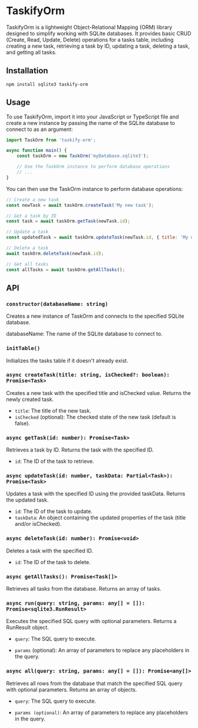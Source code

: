 # TaskifyOrm

TaskifyOrm is a lightweight Object-Relational Mapping (ORM) library designed to simplify working with SQLite databases. It provides basic CRUD (Create, Read, Update, Delete) operations for a tasks table, including creating a new task, retrieving a task by ID, updating a task, deleting a task, and getting all tasks.



## Installation
```npm install sqlite3 taskify-orm```

## Usage
To use TaskifyOrm, import it into your JavaScript or TypeScript file and create a new instance by passing the name of the SQLite database to connect to as an argument:


```javascript
import TaskOrm from 'taskify-orm';

async function main() {
    const taskOrm = new TaskOrm('myDatabase.sqlite3');

    // Use the TaskOrm instance to perform database operations
    // ...
}
```

You can then use the TaskOrm instance to perform database operations:

```javascript
// Create a new task
const newTask = await taskOrm.createTask('My new task');

// Get a task by ID
const task = await taskOrm.getTask(newTask.id);

// Update a task
const updatedTask = await taskOrm.updateTask(newTask.id, { title: 'My updated task' });

// Delete a task
await taskOrm.deleteTask(newTask.id);

// Get all tasks
const allTasks = await taskOrm.getAllTasks();
```

## API

### `constructor(databaseName: string)`

Creates a new instance of TaskOrm and connects to the specified SQLite database.

databaseName: The name of the SQLite database to connect to.
### `initTable()`
Initializes the tasks table if it doesn't already exist.

### `async createTask(title: string, isChecked?: boolean): Promise<Task>`
Creates a new task with the specified title and isChecked value. Returns the newly created task.

* `title`: The title of the new task.
* `isChecked` (optional): The checked state of the new task (default is false).

### `async getTask(id: number): Promise<Task>`
Retrieves a task by ID. Returns the task with the specified ID.

* `id`: The ID of the task to retrieve.

### `async updateTask(id: number, taskData: Partial<Task>): Promise<Task>`
Updates a task with the specified ID using the provided taskData. Returns the updated task.

* `id`: The ID of the task to update.
* `taskData`: An object containing the updated properties of the task (title and/or isChecked).

### `async deleteTask(id: number): Promise<void>`
Deletes a task with the specified ID.

* `id`: The ID of the task to delete.

### `async getAllTasks(): Promise<Task[]>`
Retrieves all tasks from the database. Returns an array of tasks.

### `async run(query: string, params: any[] = []): Promise<sqlite3.RunResult>`
Executes the specified SQL query with optional parameters. Returns a RunResult object.

* `query`: The SQL query to execute.

* `params` (optional): An array of parameters to replace any placeholders in the query.

### `async all(query: string, params: any[] = []): Promise<any[]>`

Retrieves all rows from the database that match the specified SQL query with optional parameters. Returns an array of objects.

* `query`: The SQL query to execute.

* `params (optional)`: An array of parameters to replace any placeholders in the query.



